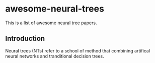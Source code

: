 # awesome-neural-trees
This is a list of awesome neural tree papers.

## Introduction
Neural trees (NTs) refer to a school of method that combining artifical neural networks and tranditional decision trees.

